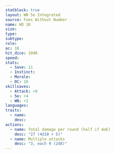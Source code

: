 ```yaml
---
statblock: true
layout: WN 5e Integrated
source: Foes Without Number
name: HD 10
size: 
type: 
subtype: 
role: 
ac: 18
hit_dice: 10d8
speed: 
stats:
  - Save: 11
  - Instinct: 
  - Morale:
  - DC: 16
skillsaves:
  - Attack: +8
  - 5e: +4
  - WN: +2
languages: 
traits:
  - name: 
    desc: 
actions:
  - name: Total damage per round (half if AoE)
    desc: "27 (4d10 + 5)"
  - name: Multiple attacks
    desc: "3, each 9 (2d8)"
---
```


